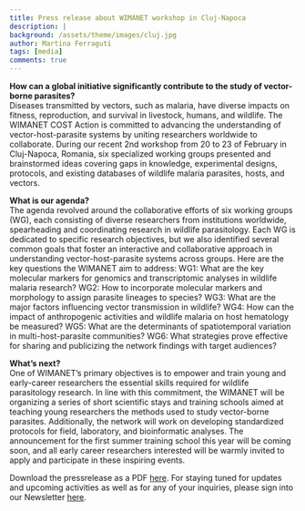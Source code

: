 ```yaml
---
title: Press release about WIMANET workshop in Cluj-Napoca
description: |
background: /assets/theme/images/cluj.jpg
author: Martina Ferraguti
tags: [media]
comments: true
---
```


**How can a global initiative significantly contribute to the study of vector-borne parasites?**<br>
Diseases transmitted by vectors, such as malaria, have diverse impacts on fitness, reproduction, and survival in livestock, humans, and wildlife. The WIMANET COST Action is committed to advancing the understanding of vector-host-parasite systems by uniting researchers worldwide to collaborate. During our recent 2nd workshop from 20 to 23 of February in Cluj-Napoca, Romania, six specialized working groups presented and brainstormed ideas covering gaps in knowledge, experimental designs, protocols, and existing databases of wildlife malaria parasites, hosts, and vectors. 

**What is our agenda?**<br>
The agenda revolved around the collaborative efforts of six working groups (WG), each consisting of diverse researchers from institutions worldwide, spearheading and coordinating research in wildlife parasitology. Each WG is dedicated to specific research objectives, but we also identified several common goals that foster an interactive and collaborative approach in understanding vector-host-parasite systems across groups. Here are the key questions the WIMANET aim to address:
WG1: What are the key molecular markers for genomics and transcriptomic analyses in wildlife malaria research?
WG2: How to incorporate molecular markers and morphology to assign parasite lineages to species?
WG3: What are the major factors influencing vector transmission in wildlife?
WG4: How can the impact of anthropogenic activities and wildlife malaria on host hematology be measured?
WG5: What are the determinants of spatiotemporal variation in multi-host-parasite communities?
WG6: What strategies prove effective for sharing and publicizing the network findings with target audiences?

**What’s next?**<br>
One of WIMANET’s primary objectives is to empower and train young and early-career researchers the essential skills required for wildlife parasitology research. In line with this commitment, the WIMANET will be organizing a series of short scientific stays and training schools aimed at teaching young researchers the methods used to study vector-borne parasites. Additionally, the network will work on developing standardized protocols for field, laboratory, and bioinformatic analyses. The announcement for the first summer training school this year will be coming soon, and all early career researchers interested will be warmly invited to apply and participate in these inspiring events.

Download the pressrelease as a PDF [here](https://github.com/wimanet-science/web/blob/401c3977751f7e7e0f676dd8012d1a0d0bd84d16/assets/docs/WIMANET%20workshop%202nd%20Press%20Release.docx.pdf).
For staying tuned for updates and upcoming activities as well as for any of your inquiries, please sign into our Newsletter [here](https://wimanet-science.github.io/web/contact/).

